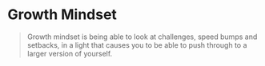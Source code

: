 # Growth Mindset

>Growth mindset is being able to look at challenges, speed bumps and setbacks, in a light that causes you to be able to push through to a larger version of yourself.
